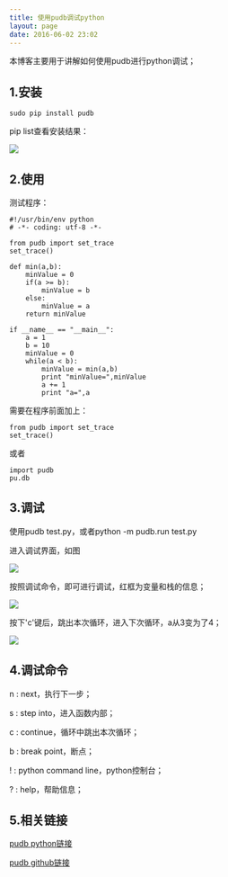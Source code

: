 ```yaml
---
title: 使用pudb调试python
layout: page
date: 2016-06-02 23:02
---
```

本博客主要用于讲解如何使用pudb进行python调试；

## 1.安装 ##

    sudo pip install pudb

pip list查看安装结果：

![](http://i.imgur.com/4Ac3gHe.png)

## 2.使用 ##

测试程序：

    #!/usr/bin/env python
    # -*- coding: utf-8 -*-

    from pudb import set_trace
    set_trace()

    def min(a,b):
        minValue = 0
        if(a >= b):
            minValue = b
        else:
            minValue = a
        return minValue

    if __name__ == "__main__":
        a = 1
        b = 10
        minValue = 0
        while(a < b):
            minValue = min(a,b)
            print "minValue=",minValue
            a += 1
            print "a=",a

需要在程序前面加上：

    from pudb import set_trace
    set_trace()

或者

    import pudb
    pu.db

## 3.调试 ##

使用pudb test.py，或者python -m pudb.run test.py

进入调试界面，如图

![](http://i.imgur.com/qdGhuNo.jpg)

按照调试命令，即可进行调试，红框为变量和栈的信息；

![](http://i.imgur.com/pajTiFT.jpg)

按下'c'键后，跳出本次循环，进入下次循环，a从3变为了4；

![](http://i.imgur.com/oAt1oj6.jpg)

## 4.调试命令 ##

n : next，执行下一步；

s : step into，进入函数内部；

c : continue，循环中跳出本次循环；

b : break point，断点；

! : python command line，python控制台；

? : help，帮助信息；

## 5.相关链接 ##

[pudb python链接](https://pypi.python.org/pypi/pudb/)

[pudb github链接](https://github.com/inducer/pudb)
